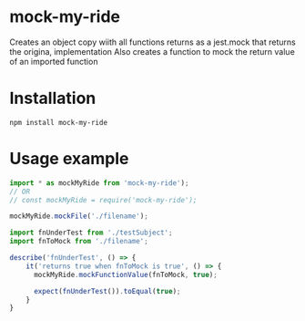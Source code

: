 # mock-my-ride

Creates an object copy wiith all functions returns as a jest.mock that returns the origina, implementation
Also creates a function to mock the return value of an imported function

# Installation

`npm install mock-my-ride`

# Usage example

```javascript
import * as mockMyRide from 'mock-my-ride');
// OR
// const mockMyRide = require('mock-my-ride');

mockMyRide.mockFile('./filename');

import fnUnderTest from './testSubject';
import fnToMock from './filename';

describe('fnUnderTest', () => {
    it('returns true when fnToMock is true', () => {
      mockMyRide.mockFunctionValue(fnToMock, true);

      expect(fnUnderTest()).toEqual(true);
    }
}
```
